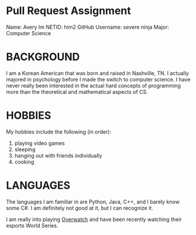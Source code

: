 # Pull Request Assignment
Name: Avery Im
NETID: him2
GitHub Username: severe ninja
Major: Computer Science

# BACKGROUND
I am a Korean American that was born and raised in Nashville, TN. I actually majored in psychology before I made the switch to computer science. I have never really been interested in the actual hard concepts of programming more than the theoretical and mathematical aspects of CS.

# HOBBIES
My hobbies include the following (in order):
1. playing video games
2. sleeping
3. hanging out with friends individually
4. cooking

# LANGUAGES
The languages I am familiar in are Python, Java, C++, and I barely know some C#. I am definitely not good at it, but I can recognize it.

I am really into playing [Overwatch](https://overwatch.blizzard.com/en-us/) and have been recently watching their esports World Series.

